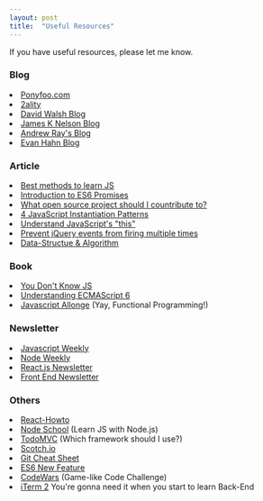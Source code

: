 ```yaml
---
layout: post
title:  "Useful Resources"
---
```


If you have useful resources, please let me know. 
<!--excerpt_separator-->

<h3>Blog</h3>
<li><a target="_blank" href="https://ponyfoo.com/">Ponyfoo.com</a></li>
<li><a target="_blank" href="http://www.2ality.com/">2ality</a></li>
<li><a target="_blank" href="https://davidwalsh.name/">David Walsh Blog</a></li>
<li><a target="_blank" href="http://jamesknelson.com/">James K Nelson Blog</a></li>
<li><a target="_blank" href="http://blog.andrewray.me/">Andrew Ray's Blog</a></li>
<li><a target="_blank" href="http://evanhahn.com/">Evan Hahn Blog</a></li>

<h3>Article</h3>
<li><a target="_blank" href="https://psdtowp.net/learn-javascript.html">Best methods to learn JS</a></li>
<li><a target="_blank" href="http://jamesknelson.com/grokking-es6-promises-the-four-functions-you-need-to-avoid-callback-hell/">Introduction to ES6 Promises</a></li>
<li><a target="_blank" href="https://medium.com/@kentcdodds/what-open-source-project-should-i-contribute-to-7d50ecfe1cb4#.jxr27gxol">What open source project should I countribute to?</a></li>
<li><a href="http://michaelcheng.io/2015/03/22/4-javascript-instantiation-patterns-part-1-functional-instantiation-and-functional-instantiation-with-shared-methods/" target="_blank">4 JavaScript Instantiation Patterns</a></li>
<li><a href="http://javascriptissexy.com/understand-javascripts-this-with-clarity-and-master-it/">Understand JavaScript's "this"</a></li>
<li><a href="http://www.gajotres.net/prevent-jquery-multiple-event-triggering/" target="_blank">Prevent jQuery events from firing multiple times</a></li>
<li><a href="https://www.nczonline.net/blog/tag/computer-science/" target="_blank">Data-Structue & Algorithm</a></li>


<h3>Book</h3>
<li><a target="_blank" href="https://github.com/getify/You-Dont-Know-JS">You Don't Know JS</a></li>
<li><a target="_blank" href="https://leanpub.com/understandinges6/read">Understanding ECMAScript 6</a></li>
<li><a target="_blank" href="https://leanpub.com/javascriptallongesix/read#simple-partial">Javascript Allonge</a> (Yay, Functional Programming!)</li>

<h3>Newsletter</h3>
<li><a href="http://javascriptweekly.com/" target="_blank">Javascript Weekly</a></li>
<li><a href="http://nodeweekly.com/" target="_blank">Node Weekly</a></li>
<li><a href="http://reactjsnewsletter.com/" target="_blank">React.js Newsletter</a></li>
<li><a href="http://frontendnewsletter.com/" target="_blank">Front End Newsletter</a></li>

<h3>Others</h3>
<li><a target="_blank" href="https://github.com/petehunt/react-howto?utm_campaign=linkplug&utm_source=linkplug&utm_medium=linkplug&utm_content=linkplug&utm_term=linkplug#learning-npm">React-Howto</a></li>
<li><a target="_blank" href="http://nodeschool.io/">Node School</a> (Learn JS with Node.js)</li>
<li><a target="_blank" href="http://todomvc.com/">TodoMVC</a> (Which framework should I use?)</li>
<li><a target="_blank" href="https://scotch.io/">Scotch.io</a></li>
<li><a target="_blank" href="http://zeroturnaround.com/rebellabs/git-commands-and-best-practices-cheat-sheet/">Git Cheat Sheet</a></li>
<li><a target="_blank" href="http://es6-features.org/">ES6 New Feature</a></li>
<li><a href="http://www.codewars.com/" target="_blank">CodeWars</a> (Game-like Code Challenge)</li>
<li><a href="https://www.iterm2.com/" target="_blank">iTerm 2</a> You're gonna need it when you start to learn Back-End</li> 
